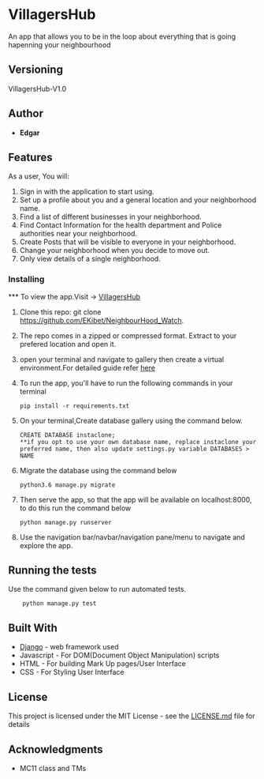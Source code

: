 # VillagersHub


An app that allows you to be in the loop about everything that is going hapenning your neighbourhood

## Versioning

 VillagersHub-V1.0 

## Author

* **Edgar**

## Features


As a user, You will:

1. Sign in with the application to start using.
2. Set up a profile about you and a general location and your neighborhood name.
3. Find a list of different businesses in your neighborhood.
4. Find Contact Information for the health department and Police authorities near your neighborhood.
5. Create Posts that will be visible to everyone in your neighborhood.
6. Change your neighborhood when you decide to move out.
7. Only view details of a single neighborhood.


### Installing

*** To view the app.Visit -> [VillagersHub](https://github.com/EKibet/NeighbourHood_Watch)

1. Clone this repo: git clone https://github.com/EKibet/NeighbourHood_Watch.
2. The repo comes in a zipped or compressed format. Extract to your prefered location and open it.
3. open your terminal and navigate to gallery then create a virtual environment.For detailed guide refer  [here](https://packaging.python.org/guides/installing-using-pip-and-virtualenv/)
3. To run the app, you'll have to run the following commands in your terminal
    
    
       pip install -r requirements.txt
4. On your terminal,Create database gallery using the command below.


       CREATE DATABASE instaclone; 
       **if you opt to use your own database name, replace instaclone your preferred name, then also update settings.py variable DATABASES > NAME

5. Migrate the database using the command below


       python3.6 manage.py migrate
6. Then serve the app, so that the app will be available on localhost:8000, to do this run the command below


       python manage.py runserver
7. Use the navigation bar/navbar/navigation pane/menu to navigate and explore the app.

## Running the tests

Use the command given below to run automated tests.


        python manage.py test




## Built With

* [Django](https://www.djangoproject.com/) - web framework used
* Javascript - For DOM(Document Object Manipulation) scripts
* HTML - For building Mark Up pages/User Interface
* CSS - For Styling User Interface


## License

This project is licensed under the MIT License - see the [LICENSE.md](LICENSE.md) file for details

## Acknowledgments

* MC11 class and TMs
